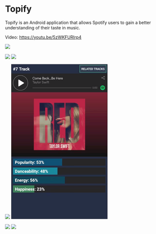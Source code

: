 # Topify
Topify is an Android application that allows Spotify users to gain a better understanding of their taste in music.

Video: <a href="https://youtu.be/5zWKFURIrp4" target="_blank">https://youtu.be/5zWKFURIrp4</a>

<a href="https://raw.githubusercontent.com/tilevi/topify/master/images/login_screen.png"><img src="images/login_screen.png"/></a>

<a href="https://raw.githubusercontent.com/tilevi/topify/master/images/top_artists.png"><img src="images/top_artists.png"/></a> <a href="https://raw.githubusercontent.com/tilevi/topify/master/images/top_tracks.png"><img src="images/top_tracks.png"/></a>

<a href="https://raw.githubusercontent.com/tilevi/topify/master/images/artist.png"><img src="images/artist.png"/></a> <a href="https://raw.githubusercontent.com/tilevi/topify/master/images/track.png"><img src="images/track_details.png"/></a>

<a href="https://raw.githubusercontent.com/tilevi/topify/master/images/related_artists.png"><img src="images/related_artists.png"/></a> <a href="https://raw.githubusercontent.com/tilevi/topify/master/images/related_tracks.png"><img src="images/related_tracks.png"/></a>

